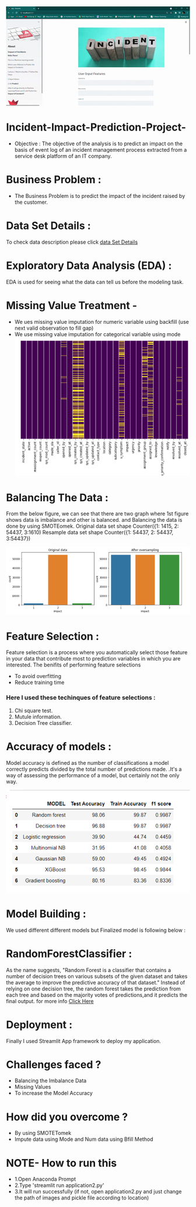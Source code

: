 ![Incident Impcat Prediction](https://github.com/Ashlesha8421/Incident-Impact-Prediction-Project-/blob/Ashlesha_Datir/Incident%20Impcat%20Prediction%20GIF.gif)


# Incident-Impact-Prediction-Project-
* Objective : 
             The objective of the analysis is to predict an impact on the basis of 
event log of an incident management process extracted from a service desk platform of an IT company.

# Business Problem :
  *  The Business Problem is to predict the impact of the incident raised by the customer.

# Data Set Details : 
 To check data description please click [ data Set Details ](https://github.com/Ashlesha8421/Incident-Impact-Prediction-Project-/blob/Ashlesha_Datir/Data/DataSet_Description.pdf)
 
 # Exploratory Data Analysis (EDA) :
 EDA is used for seeing what the data can tell us before the modeling task.

# Missing Value Treatment -
* We ues missing value imputation for numeric variable using backfill (use next valid observation to fill gap)
* We use missing value imputation for categorical variable using mode
![MissingValueTreatment](https://github.com/Ashlesha8421/Incident-Impact-Prediction-Project-/blob/Ashlesha_Datir/Images/MissingValueTreatment.png)
 
# Balancing The Data :
 From the below figure, we can see that there are two graph where 1st figure shows data is imbalance and other is balanced.
 and Balancing the data is done by using SMOTEomek.
Original data set shape Counter({1: 1415, 2: 54437, 3:1610)
Resample data set shape Counter({1: 54437, 2: 54437, 3:54437})

![Balance&Imbalance](https://github.com/Ashlesha8421/Incident-Impact-Prediction-Project-/blob/Ashlesha_Datir/Images/Balance%26Imbalance.png)

# Feature Selection :
Feature selection is a process where you automatically select those feature in your data that contribute most to prediction variables in which you are interested. The benifits of performing feature selections
- To avoid overfitting 
- Reduce training time
### Here I used  these techinques of feature selections :
1) Chi square test.
2) Mutule information.
3) Decision Tree classifier.

# Accuracy of models :
Model accuracy is defined as the number of classifications a model correctly predicts divided by the total number of predictions made. 
.It's a way of assessing the performance of a model, but certainly not the only way.


![Accuracyofmodels](https://github.com/Ashlesha8421/Incident-Impact-Prediction-Project-/blob/Ashlesha_Datir/Images/Accuracyofmodels.png)

# Model Building :
We used different different models but Finalized model is following below :

# RandomForestClassifier :
As the name suggests, "Random Forest is a classifier that contains a number of decision trees on various subsets of the given dataset and takes the average to improve the predictive  accuracy of that dataset." Instead of relying on one decision tree, the random forest takes the prediction from each tree and based on the majority votes of predictions,and it predicts the final output. for more info [Click Here ](https://scikit-learn.org/stable/modules/generated/sklearn.ensemble.RandomForestClassifier.html)

# Deployment :
Finally I used Streamlit App framework to deploy my application.

# Challenges faced ?
* Balancing the Imbalance Data
* Missing Values
* To increase the Model Accuracy

# How did you overcome ?
* By using SMOTETomek
* Impute data using Mode and Num data using Bfill Method

# NOTE- How to run this
 * 1.Open Anaconda Prompt
* 2.Type 'streamlit run application2.py'
* 3.It will run successfully
(if not, open application2.py and just change the path of images and pickle file according to location)
